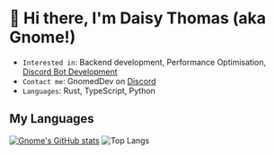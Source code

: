 # 👋 Hi there, I'm Daisy Thomas (aka Gnome!)

- `Interested in`: Backend development, Performance Optimisation, [Discord Bot Development](https://discord.dev)
- `Contact me`: GnomedDev on [Discord](https://discord.com)
- `Languages`: Rust, TypeScript, Python

## My Languages
[![Gnome's GitHub stats](https://github-readme-stats.vercel.app/api?username=GnomedDev&count_private=true&theme=dark&show_icons=true)](https://github.com/anuraghazra/github-readme-stats)
![Top Langs](https://github-readme-stats.vercel.app/api/top-langs/?username=GnomedDev&theme=dark&layout=compact)
